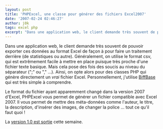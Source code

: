 ```yaml
---
layout: post
title: 'PHPExcel, une classe pour générer des fichiers Excel2007'
date: '2007-02-24 02:46:27'
author: j0k
tags: excel php
excerpt: "Dans une application web, le client demande très souvent de pouvoir exporter ces données au format Excel de façon à pour faire un traitement derrière (de statistiques ou autre).     \nGénéralement, on utilise le format csv, qui est extrêmement facile à mettre en place puisque très proche d'une fichier texte basique.   Mais cela pose des fois des soucis au      …"
---
```


Dans une application web, le client demande très souvent de pouvoir exporter ces données au format Excel de façon à pour faire un traitement derrière (de statistiques ou autre).
Généralement, on utilise le format csv, qui est extrêmement facile à mettre en place puisque très proche d'une fichier texte basique.   Mais cela pose des fois des soucis au niveau du séparateur (";" ou "," ...). Ainsi, on opte alors pour des classes PHP qui génère directement un _vrai_ fichier Excel.   Personnellement, j'utilise [BiffBase](http://developer.blueshoes.org/phpdocu/blueshoes_framework/packageless/BiffBase.html) qui est très simple à comprendre.

Le format du fichier ayant apparemment changé dans la version 2007 d'Excel, PHPExcel vous permet de générer un fichier compatible avec Excel 2007. Il vous permet de mettre des méta-données comme l'auteur, le titre, la description, d'insérer des images, de changer la police ... tout ce qu'il faut quoi !

La [version 1.0 est sortie](http://www.codeplex.com/PHPExcel) cette semaine.
